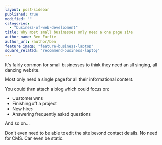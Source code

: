 ```yaml
---
layout: post-sidebar
published: true
modified: ""
categories:
  - "business-of-web-development"
title: Why most small businesses only need a one page site
author_name: Ben Furfie
author_url: /author/ben
feature_image: "feature-business-laptop"
square_related: "recommend-business-laptop"
---
```





It's fairly common for small businesses to think they need an all singing, all dancing website.

Most only need a single page for all their informational content.

You could then attach a blog which could focus on:  

* Customer wins
* Finishing off a project
* New hires
* Answering frequently asked questions

And so on...

Don't even need to be able to edit the site beyond contact details. No need for CMS. Can even be static.
